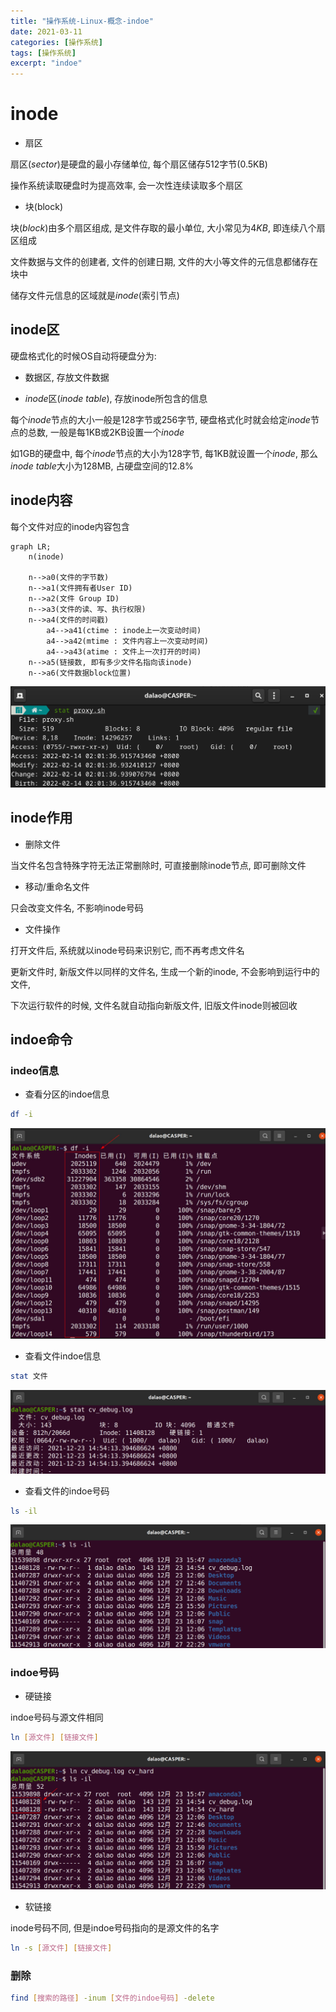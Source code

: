 ```yaml
---
title: "操作系统-Linux-概念-indoe"
date: 2021-03-11
categories: [操作系统]
tags: [操作系统]
excerpt: "indoe"
---
```


# inode

- 扇区

扇区($sector$)是硬盘的最小存储单位, 每个扇区储存$512$字节(0.5KB)

操作系统读取硬盘时为提高效率, 会一次性连续读取多个扇区

- 块(block)

块($block$)由多个扇区组成, 是文件存取的最小单位, 大小常见为$4KB$, 即连续八个扇区组成

文件数据与文件的创建者, 文件的创建日期, 文件的大小等文件的元信息都储存在块中

储存文件元信息的区域就是$inode$(索引节点)

## inode区

硬盘格式化的时候OS自动将硬盘分为:

- 数据区, 存放文件数据

- $inode$区($inode$ $table$), 存放inode所包含的信息

每个$inode$节点的大小一般是128字节或256字节, 硬盘格式化时就会给定$inode$节点的总数, 一般是每1KB或2KB设置一个$inode$

如1GB的硬盘中, 每个$inode$节点的大小为128字节, 每1KB就设置一个$inode$, 那么$inode$ $table$大小为128MB, 占硬盘空间的12.8\%

## inode内容

每个文件对应的inode内容包含

```mermaid
graph LR;
    n(inode)

    n-->a0(文件的字节数)
    n-->a1(文件拥有者User ID)
    n-->a2(文件 Group ID)
    n-->a3(文件的读、写、执行权限)
    n-->a4(文件的时间戳)
        a4-->a41(ctime : inode上一次变动时间)
        a4-->a42(mtime : 文件内容上一次变动时间)
        a4-->a43(atime : 文件上一次打开的时间)
    n-->a5(链接数, 即有多少文件名指向该inode)
    n-->a6(文件数据block位置)
```

![](https://raw.githubusercontent.com/dmjcb/SelfImgur/main/20220401223348.png)

## inode作用

- 删除文件

当文件名包含特殊字符无法正常删除时, 可直接删除inode节点, 即可删除文件

- 移动/重命名文件

只会改变文件名, 不影响inode号码

- 文件操作

打开文件后, 系统就以inode号码来识别它, 而不再考虑文件名

更新文件时, 新版文件以同样的文件名, 生成一个新的inode, 不会影响到运行中的文件, 

下次运行软件的时候, 文件名就自动指向新版文件, 旧版文件inode则被回收

## indoe命令

### indeo信息

- 查看分区的indoe信息
  
```sh
df -i
```

![](https://raw.githubusercontent.com/dmjcb/SelfImgur/main/2021-12-27_23-28-39.jpg)

- 查看文件indoe信息
  
```sh
stat 文件
```

![](https://raw.githubusercontent.com/dmjcb/SelfImgur/main/20211227232930.png)

- 查看文件的indoe号码
  
```sh
ls -il
```

![](https://raw.githubusercontent.com/dmjcb/SelfImgur/main/20211227233018.png)

### indoe号码

- 硬链接

indoe号码与源文件相同

```sh
ln [源文件] [链接文件]
```

![](https://raw.githubusercontent.com/dmjcb/SelfImgur/main/20211227234119.png)

- 软链接

inode号码不同, 但是indoe号码指向的是源文件的名字

```sh
ln -s [源文件] [链接文件]
```

### 删除

```sh
find [搜索的路径] -inum [文件的indoe号码] -delete
```
